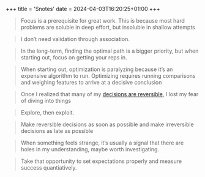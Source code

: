 +++
title = 'Snotes'
date = 2024-04-03T16:20:25+01:00
+++

>Focus is a prerequisite for great work. 
This is because most hard problems are soluble in deep effort, but insoluble in shallow attempts

>I don’t need validation through association.

>In the long-term, finding the optimal path is a bigger priority, but when starting out, focus on getting your reps in.

>When starting out, optimization is paralyzing because it’s an expensive algorithm to run.
Optimizing requires running comparisons and weighing features to arrive at a decisive conclusion

>Once I realized that many of my [decisions are reversible](https://fs.blog/reversible-irreversible-decisions/), I lost my fear of diving into things

>Explore, then exploit.

>Make reversible decisions as soon as possible and make irreversible decisions as late as possible

>When something feels strange, it’s usually a signal that there are holes in my understanding, maybe worth investigating.

>Take that opportunity to set expectations properly and measure success quantiatively.